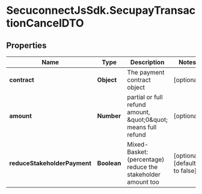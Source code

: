 # SecuconnectJsSdk.SecupayTransactionCancelDTO

## Properties
Name | Type | Description | Notes
------------ | ------------- | ------------- | -------------
**contract** | **Object** | The payment contract object | [optional] 
**amount** | **Number** | partial or full refund amount, \&quot;0\&quot; means full refund | [optional] 
**reduceStakeholderPayment** | **Boolean** | Mixed-Basket: (percentage) reduce the stakeholder amount too | [optional] [default to false]


